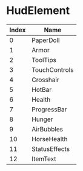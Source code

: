 # HudElement

Index | Name
--- | ---
0 | PaperDoll
1 | Armor
2 | ToolTips
3 | TouchControls
4 | Crosshair
5 | HotBar
6 | Health
7 | ProgressBar
8 | Hunger
9 | AirBubbles
10 | HorseHealth
11 | StatusEffects
12 | ItemText